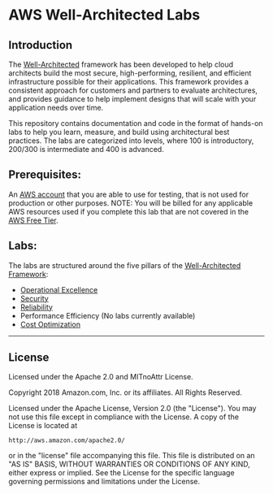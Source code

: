 # AWS Well-Architected Labs

## Introduction

The [Well-Architected](http://aws.amazon.com/well-architected) framework has been developed to help cloud architects build the most secure, high-performing, resilient, and efficient infrastructure possible for their applications. This framework provides a consistent approach for customers and partners to evaluate architectures, and provides guidance to help implement designs that will scale with your application needs over time.

This repository contains documentation and code in the format of hands-on labs to help you learn, measure, and build using architectural best practices. The labs are categorized into levels, where 100 is introductory, 200/300 is intermediate and 400 is advanced.

## Prerequisites:
An [AWS account](https://portal.aws.amazon.com/gp/aws/developer/registration/index.html) that you are able to use for testing, that is not used for production or other purposes. 
NOTE: You will be billed for any applicable AWS resources used if you complete this lab that are not covered in the [AWS Free Tier](https://aws.amazon.com/free/).


## Labs:
The labs are structured around the five pillars of the [Well-Architected Framework](http://aws.amazon.com/well-architected):
* [Operational Excellence](Operations/)
* [Security](Security/)
* [Reliability](Reliability/)
* Performance Efficiency (No labs currently available)
* [Cost Optimization](Cost/)

***

## License
Licensed under the Apache 2.0 and MITnoAttr License. 

Copyright 2018 Amazon.com, Inc. or its affiliates. All Rights Reserved.

Licensed under the Apache License, Version 2.0 (the "License"). You may not use this file except in compliance with the License. A copy of the License is located at

    http://aws.amazon.com/apache2.0/

or in the "license" file accompanying this file. This file is distributed on an "AS IS" BASIS, WITHOUT WARRANTIES OR CONDITIONS OF ANY KIND, either express or implied. See the License for the specific language governing permissions and limitations under the License.
